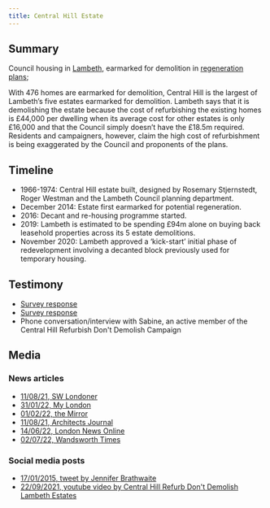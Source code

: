 ```yaml
---
title: Central Hill Estate
---
```


## Summary

Council housing in [Lambeth](providers/Lambeth), earmarked for demolition in [regeneration plans](cause-effect-affect/regeneration);

With 476 homes are earmarked for demolition, Central Hill is the largest of Lambeth’s five estates earmarked for demolition. Lambeth says that it is demolishing the estate because the cost of refurbishing the existing homes is £44,000 per dwelling when its average cost for other estates is only £16,000 and that the Council simply doesn’t have the £18.5m required. Residents and campaigners, however, claim the high cost of refurbishment is being exaggerated by the Council and proponents of the plans.

## Timeline

- 1966-1974: Central Hill estate built, designed by Rosemary Stjernstedt, Roger Westman and the Lambeth Council planning department.
- December 2014: Estate first earmarked for potential regeneration.
- 2016: Decant and re-housing programme started.
- 2019: Lambeth is estimated to be spending £94m alone on buying back leasehold properties across its 5 estate demolitions.
- November 2020: Lambeth approved a ‘kick-start’ initial phase of redevelopment involving a decanted block previously used for temporary housing.

## Testimony

- [Survey response](testimony/SR101)
- [Survey response](testimony/SR102)
- Phone conversation/interview with Sabine, an active member of the Central Hill Refurbish Don't Demolish Campaign

## Media
### News articles

- [11/08/21, SW Londoner](media/SWLondoner-21-08-11)
- [31/01/22, My London](media/MyLondon-22-01-31)
- [01/02/22, the Mirror](media/Mirror-22-02-01)
- [11/08/21, Architects Journal](media/AJ-22-02-23)
- [14/06/22, London News Online](media/LNO-22-06-14)
- [02/07/22, Wandsworth Times](media/WT-22-07-02)

### Social media posts

- [17/01/2015, tweet by Jennifer Brathwaite](media/Jennifer-Brathwaite-tweet)
- [22/09/2021, youtube video by Central Hill Refurb Don't Demolish Lambeth Estates](media/CH-youtube)
